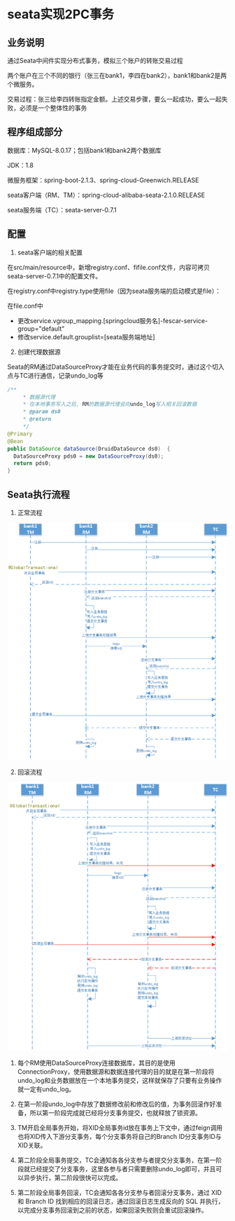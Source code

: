 # seata实现2PC事务

## 业务说明

通过Seata中间件实现分布式事务，模拟三个账户的转账交易过程

两个账户在三个不同的银行（张三在bank1，李四在bank2），bank1和bank2是两个微服务。

交易过程：张三给李四转账指定金额。上述交易步骤，要么一起成功，要么一起失败，必须是一个整体性的事务

## 程序组成部分

数据库：MySQL-8.0.17；包括bank1和bank2两个数据库

JDK：1.8

微服务框架：spring-boot-2.1.3、spring-cloud-Greenwich.RELEASE

seata客户端（RM、TM）：spring-cloud-alibaba-seata-2.1.0.RELEASE

seata服务端（TC）：seata-server-0.7.1

## 配置

1. seata客户端的相关配置

在src/main/resource中，新增registry.conf、fifile.conf文件，内容可拷贝seata-server-0.7.1中的配置文件。 

在registry.conf中registry.type使用file（因为seata服务端的启动模式是file）：

在file.conf中

- 更改service.vgroup_mapping.[springcloud服务名]-fescar-service-group="default"
- 修改service.default.grouplist=[seata服务端地址]

2. 创建代理数据源

Seata的RM通过DataSourceProxy才能在业务代码的事务提交时，通过这个切入点与TC进行通信，记录undo_log等

```java
/**
     * 数据源代理
     * 在本地事务写入之后, RM的数据源代理会向undo_log写入相关回滚数据
     * @param ds0
     * @return
     */
@Primary
@Bean
public DataSource dataSource(DruidDataSource ds0)  {
  DataSourceProxy pds0 = new DataSourceProxy(ds0);
  return pds0;
}
```

## Seata执行流程

1. 正常流程

![](./Seata执行流程-正常.png)

2. 回滚流程

![](./Seata执行流程-回滚.png)

1. 每个RM使用DataSourceProxy连接数据库，其目的是使用ConnectionProxy，使用数据源和数据连接代理的目的就是在第一阶段将undo_log和业务数据放在一个本地事务提交，这样就保存了只要有业务操作就一定有undo_log。 

2. 在第一阶段undo_log中存放了数据修改前和修改后的值，为事务回滚作好准备，所以第一阶段完成就已经将分支事务提交，也就释放了锁资源。 

3. TM开启全局事务开始，将XID全局事务id放在事务上下文中，通过feign调用也将XID传入下游分支事务，每个分支事务将自己的Branch ID分支事务ID与XID关联。 

4. 第二阶段全局事务提交，TC会通知各各分支参与者提交分支事务，在第一阶段就已经提交了分支事务，这里各参与者只需要删除undo_log即可，并且可以异步执行，第二阶段很快可以完成。 

5. 第二阶段全局事务回滚，TC会通知各各分支参与者回滚分支事务，通过 XID 和 Branch ID 找到相应的回滚日志，通过回滚日志生成反向的 SQL 并执行，以完成分支事务回滚到之前的状态，如果回滚失败则会重试回滚操作。